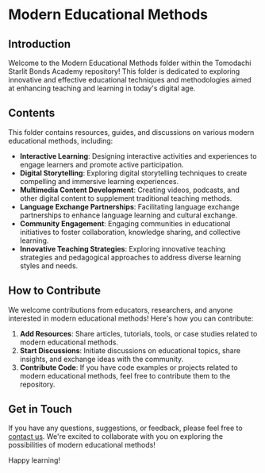 # Modern Educational Methods

## Introduction

Welcome to the Modern Educational Methods folder within the Tomodachi Starlit Bonds Academy repository! This folder is dedicated to exploring innovative and effective educational techniques and methodologies aimed at enhancing teaching and learning in today's digital age.

## Contents

This folder contains resources, guides, and discussions on various modern educational methods, including:

- **Interactive Learning**: Designing interactive activities and experiences to engage learners and promote active participation.
- **Digital Storytelling**: Exploring digital storytelling techniques to create compelling and immersive learning experiences.
- **Multimedia Content Development**: Creating videos, podcasts, and other digital content to supplement traditional teaching methods.
- **Language Exchange Partnerships**: Facilitating language exchange partnerships to enhance language learning and cultural exchange.
- **Community Engagement**: Engaging communities in educational initiatives to foster collaboration, knowledge sharing, and collective learning.
- **Innovative Teaching Strategies**: Exploring innovative teaching strategies and pedagogical approaches to address diverse learning styles and needs.

## How to Contribute

We welcome contributions from educators, researchers, and anyone interested in modern educational methods! Here's how you can contribute:

1. **Add Resources**: Share articles, tutorials, tools, or case studies related to modern educational methods.
2. **Start Discussions**: Initiate discussions on educational topics, share insights, and exchange ideas with the community.
3. **Contribute Code**: If you have code examples or projects related to modern educational methods, feel free to contribute them to the repository.

## Get in Touch

If you have any questions, suggestions, or feedback, please feel free to [contact us](mailto:starlitbonds@gmail.com). We're excited to collaborate with you on exploring the possibilities of modern educational methods!

Happy learning!
